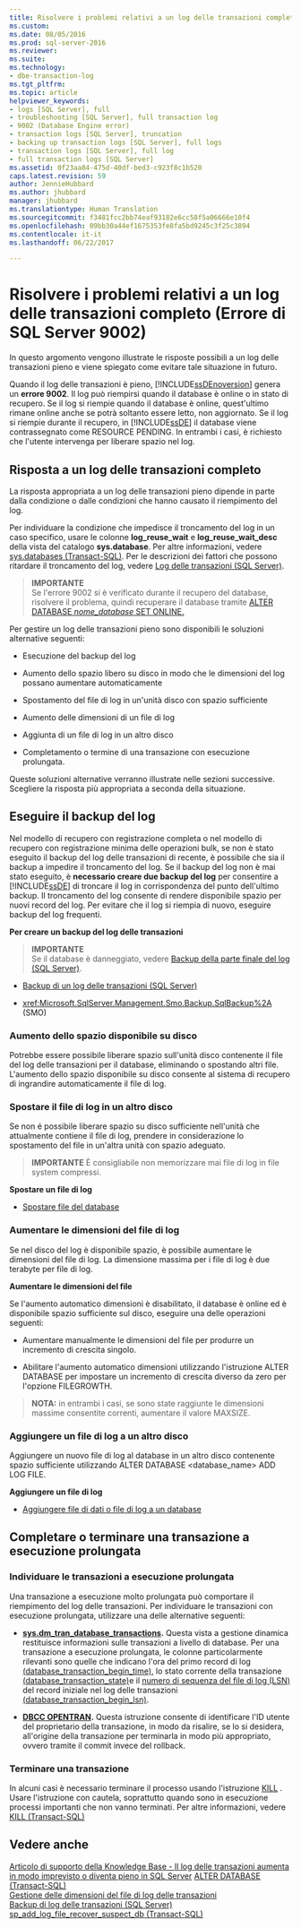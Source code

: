```yaml
---
title: Risolvere i problemi relativi a un log delle transazioni completo (Errore di SQL Server 9002) | Microsoft Docs
ms.custom: 
ms.date: 08/05/2016
ms.prod: sql-server-2016
ms.reviewer: 
ms.suite: 
ms.technology:
- dbe-transaction-log
ms.tgt_pltfrm: 
ms.topic: article
helpviewer_keywords:
- logs [SQL Server], full
- troubleshooting [SQL Server], full transaction log
- 9002 (Database Engine error)
- transaction logs [SQL Server], truncation
- backing up transaction logs [SQL Server], full logs
- transaction logs [SQL Server], full log
- full transaction logs [SQL Server]
ms.assetid: 0f23aa84-475d-40df-bed3-c923f8c1b520
caps.latest.revision: 59
author: JennieHubbard
ms.author: jhubbard
manager: jhubbard
ms.translationtype: Human Translation
ms.sourcegitcommit: f3481fcc2bb74eaf93182e6cc58f5a06666e10f4
ms.openlocfilehash: 09bb30a44ef1675353fe8fa5bd9245c3f25c3894
ms.contentlocale: it-it
ms.lasthandoff: 06/22/2017

---
```

# <a name="troubleshoot-a-full-transaction-log-sql-server-error-9002"></a>Risolvere i problemi relativi a un log delle transazioni completo (Errore di SQL Server 9002)
  In questo argomento vengono illustrate le risposte possibili a un log delle transazioni pieno e viene spiegato come evitare tale situazione in futuro. 
  
  Quando il log delle transazioni è pieno, [!INCLUDE[ssDEnoversion](../../includes/ssdenoversion-md.md)] genera un **errore 9002**. Il log può riempirsi quando il database è online o in stato di recupero. Se il log si riempie quando il database è online, quest'ultimo rimane online anche se potrà soltanto essere letto, non aggiornato. Se il log si riempie durante il recupero, in [!INCLUDE[ssDE](../../includes/ssde-md.md)] il database viene contrassegnato come RESOURCE PENDING. In entrambi i casi, è richiesto che l'utente intervenga per liberare spazio nel log.  
  
## <a name="responding-to-a-full-transaction-log"></a>Risposta a un log delle transazioni completo  
 La risposta appropriata a un log delle transazioni pieno dipende in parte dalla condizione o dalle condizioni che hanno causato il riempimento del log. 
 
 Per individuare la condizione che impedisce il troncamento del log in un caso specifico, usare le colonne **log_reuse_wait** e **log_reuse_wait_desc** della vista del catalogo **sys.database**. Per altre informazioni, vedere [sys.databases &#40;Transact-SQL&#41;](../../relational-databases/system-catalog-views/sys-databases-transact-sql.md). Per le descrizioni dei fattori che possono ritardare il troncamento del log, vedere [Log delle transazioni &#40;SQL Server&#41;](../../relational-databases/logs/the-transaction-log-sql-server.md).  
  
> **IMPORTANTE**  
>  Se l'errore 9002 si è verificato durante il recupero del database, risolvere il problema, quindi recuperare il database tramite [ALTER DATABASE *nome_database* SET ONLINE.](https://msdn.microsoft.com/library/bb522682.aspx)  
  
 Per gestire un log delle transazioni pieno sono disponibili le soluzioni alternative seguenti:  
  
-   Esecuzione del backup del log  
  
-   Aumento dello spazio libero su disco in modo che le dimensioni del log possano aumentare automaticamente  
  
-   Spostamento del file di log in un'unità disco con spazio sufficiente  
  
-   Aumento delle dimensioni di un file di log  
  
-   Aggiunta di un file di log in un altro disco  
  
-   Completamento o termine di una transazione con esecuzione prolungata.  
  
 Queste soluzioni alternative verranno illustrate nelle sezioni successive. Scegliere la risposta più appropriata a seconda della situazione.  
  
## <a name="back-up-the-log"></a>Eseguire il backup del log  
 Nel modello di recupero con registrazione completa o nel modello di recupero con registrazione minima delle operazioni bulk, se non è stato eseguito il backup del log delle transazioni di recente, è possibile che sia il backup a impedire il troncamento del log. Se il backup del log non è mai stato eseguito, è **necessario creare due backup del log** per consentire a [!INCLUDE[ssDE](../../includes/ssde-md.md)] di troncare il log in corrispondenza del punto dell'ultimo backup. Il troncamento del log consente di rendere disponibile spazio per nuovi record del log. Per evitare che il log si riempia di nuovo, eseguire backup del log frequenti.  
  
 **Per creare un backup del log delle transazioni**  
  
> **IMPORTANTE**  
>  Se il database è danneggiato, vedere [Backup della parte finale del log &#40;SQL Server&#41;](../../relational-databases/backup-restore/tail-log-backups-sql-server.md).  
  
-   [Backup di un log delle transazioni &#40;SQL Server&#41;](../../relational-databases/backup-restore/back-up-a-transaction-log-sql-server.md)  
  
-   <xref:Microsoft.SqlServer.Management.Smo.Backup.SqlBackup%2A> (SMO)  
  
### <a name="freeing-disk-space"></a>Aumento dello spazio disponibile su disco  
 Potrebbe essere possibile liberare spazio sull'unità disco contenente il file del log delle transazioni per il database, eliminando o spostando altri file. L'aumento dello spazio disponibile su disco consente al sistema di recupero di ingrandire automaticamente il file di log.  
  
### <a name="move-the-log-file-to-a-different-disk"></a>Spostare il file di log in un altro disco  
 Se non é possibile liberare spazio su disco sufficiente nell'unità che attualmente contiene il file di log, prendere in considerazione lo spostamento del file in un'altra unità con spazio adeguato.  
  
> **IMPORTANTE** È consigliabile non memorizzare mai file di log in file system compressi.  
  
 **Spostare un file di log**  
  
-   [Spostare file del database](../../relational-databases/databases/move-database-files.md)  
  
### <a name="increase-log-file-size"></a>Aumentare le dimensioni del file di log  
 Se nel disco del log è disponibile spazio, è possibile aumentare le dimensioni del file di log. La dimensione massima per i file di log è due terabyte per file di log.  
  
 **Aumentare le dimensioni del file**  
  
 Se l'aumento automatico dimensioni è disabilitato, il database è online ed è disponibile spazio sufficiente sul disco, eseguire una delle operazioni seguenti:  
  
-   Aumentare manualmente le dimensioni del file per produrre un incremento di crescita singolo.  
  
-   Abilitare l'aumento automatico dimensioni utilizzando l'istruzione ALTER DATABASE per impostare un incremento di crescita diverso da zero per l'opzione FILEGROWTH.  
  
> **NOTA:** in entrambi i casi, se sono state raggiunte le dimensioni massime consentite correnti, aumentare il valore MAXSIZE.  
  
### <a name="add-a-log-file-on-a-different-disk"></a>Aggiungere un file di log a un altro disco  
 Aggiungere un nuovo file di log al database in un altro disco contenente spazio sufficiente utilizzando ALTER DATABASE <database_name> ADD LOG FILE.  
  
 **Aggiungere un file di log**  
  
-   [Aggiungere file di dati o file di log a un database](../../relational-databases/databases/add-data-or-log-files-to-a-database.md)  
## <a name="complete-or-kill-a-long-running-transaction"></a>Completare o terminare una transazione a esecuzione prolungata
### <a name="discovering-long-running-transactions"></a>Individuare le transazioni a esecuzione prolungata
Una transazione a esecuzione molto prolungata può comportare il riempimento del log delle transazioni. Per individuare le transazioni con esecuzione prolungata, utilizzare una delle alternative seguenti:
 - **[sys.dm_tran_database_transactions](https://msdn.microsoft.com/library/ms186957.aspx).**
Questa vista a gestione dinamica restituisce informazioni sulle transazioni a livello di database. Per una transazione a esecuzione prolungata, le colonne particolarmente rilevanti sono quelle che indicano l'ora del primo record di log [(database_transaction_begin_time)](https://msdn.microsoft.com/library/ms186957.aspx), lo stato corrente della transazione [(database_transaction_state)](https://msdn.microsoft.com/library/ms186957.aspx)e il [numero di sequenza del file di log (LSN)](https://msdn.microsoft.com/library/ms191459.aspx) del record iniziale nel log delle transazioni [(database_transaction_begin_lsn)](https://msdn.microsoft.com/library/ms186957.aspx).

 - **[DBCC OPENTRAN](https://msdn.microsoft.com/library/ms182792.aspx).**
Questa istruzione consente di identificare l'ID utente del proprietario della transazione, in modo da risalire, se lo si desidera, all'origine della transazione per terminarla in modo più appropriato, ovvero tramite il commit invece del rollback.

### <a name="kill-a-transaction"></a>Terminare una transazione
In alcuni casi è necessario terminare il processo usando l'istruzione [KILL](https://msdn.microsoft.com/library/ms173730.aspx) . Usare l'istruzione con cautela, soprattutto quando sono in esecuzione processi importanti che non vanno terminati. Per altre informazioni, vedere [KILL (Transact-SQL)](https://msdn.microsoft.com/library/ms173730.aspx)

## <a name="see-also"></a>Vedere anche  
[Articolo di supporto della Knowledge Base - Il log delle transazioni aumenta in modo imprevisto o diventa pieno in SQL Server](https://support.microsoft.com/en-us/kb/317375)
 [ALTER DATABASE &#40;Transact-SQL&#41;](../../t-sql/statements/alter-database-transact-sql.md)   
 [Gestione delle dimensioni del file di log delle transazioni](../../relational-databases/logs/manage-the-size-of-the-transaction-log-file.md)   
 [Backup di log delle transazioni &#40;SQL Server&#41;](../../relational-databases/backup-restore/transaction-log-backups-sql-server.md)   
 [sp_add_log_file_recover_suspect_db &#40;Transact-SQL&#41;](../../relational-databases/system-stored-procedures/sp-add-log-file-recover-suspect-db-transact-sql.md)  
  
  

